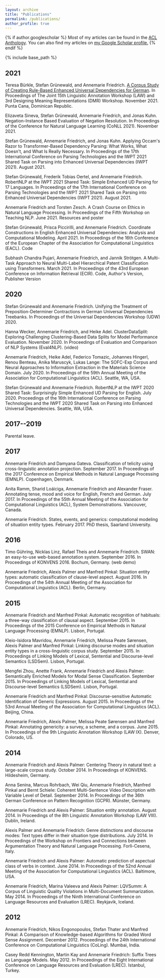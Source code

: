 ```yaml
---
layout: archive
title: "Publications"
permalink: /publications/
author_profile: true
---
```


{% if author.googlescholar %}
Most of my articles can be found in the <a href="https://aclanthology.org/people/a/annemarie-friedrich/">ACL Anthology</a>.
  You can also find my articles on <u><a href="{{author.googlescholar}}">my Google Scholar profile</a>.</u>
{% endif %}

{% include base_path %}

2021
----
Teresa Bürkle, Stefan Grünewald, and Annemarie Friedrich. [A Corpus Study of Creating Rule-Based Enhanced Universal Dependencies for German](https://aclanthology.org/2021.law-1.9/). In Proceedings of The Joint 15th Linguistic Annotation Workshop (LAW) and 3rd Designing Meaning Representations (DMR) Workshop. November 2021. Punta Cana, Dominican Republic.

Elizaveta Sineva, Stefan Grünewald, Annemarie Friedrich, and Jonas Kuhn. Negation-Instance Based Evaluation of Negation Resolution. In Proceedings of the Conference for Natural Language Learning (CoNLL 2021). November 2021.

Stefan Grünewald, Annemarie Friedrich, and Jonas Kuhn. Applying Occam's Razor to Transformer-Based Dependency Parsing: What Works, What Doesn't, and What Is Really Necessary. In Proceedings of the 17th International Conference on Parsing Technologies and the IWPT 2021 Shared Task on Parsing into Enhanced Universal Dependencies (IWPT 2021). August 2021.

Stefan Grünewald, Frederik Tobias Oertel, and Annemarie Friedrich. RobertNLP at the IWPT 2021 Shared Task: Simple Enhanced UD Parsing for 17 Languages. In Proceedings of the 17th International Conference on Parsing Technologies and the IWPT 2021 Shared Task on Parsing into Enhanced Universal Dependencies (IWPT 2021). August 2021.

Annemarie Friedrich and Torsten Zesch. A Crash Course on Ethics in Natural Language Processing. In Proceedings of the Fifth Workshop on Teaching NLP. June 2021. Resources and poster

Stefan Grünewald, Prisca Piccirilli, and Annemarie Friedrich. Coordinate Constructions in English Enhanced Universal Dependencies: Analysis and Computational Modeling. April 2021. In Proceedings of the 16th Conference of the European Chapter of the Association for Computational Linguistics (EACL). Code

Subhash Chandra Pujari, Annemarie Friedrich, and Jannik Strötgen. A Multi-Task Approach to Neural Multi-Label Hierarchical Patent Classification using Transformers. March 2021. In Proceedings of the 43rd European Conference on Information Retrieval (ECIR). Code, Author's Version, Publisher Version

2020
----

Stefan Grünewald and Annemarie Friedrich. Unifying the Treatment of Preposition-Determiner Contractions in German Universal Dependencies Treebanks. In Proceedings of the Universal Dependencies Workshop (UDW) 2020.

Hanna Wecker, Annemarie Friedrich, and Heike Adel. ClusterDataSplit: Exploring Challenging Clustering-Based Data Splits for Model Performance Evaluation. November 2020. In Proceedings of Evaluation and Comparison of NLP Systems (Eval4NLP). (video)

Annemarie Friedrich, Heike Adel, Federico Tomazic, Johannes Hingerl, Renou Benteau, Anika Maruscyk, Lukas Lange: The SOFC-Exp Corpus and Neural Approaches to Information Extraction in the Materials Science Domain. July 2020. In Proceedings of the 59th Annual Meeting of the Association for Computational Linguistics (ACL). Seattle, WA, USA.

Stefan Grünewald and Annemarie Friedrich. RobertNLP at the IWPT 2020 Shared Task: Surprisingly Simple Enhanced UD Parsing for English. July 2020. Proceedings of the 16th International Conference on Parsing Technologies and the IWPT 2020 Shared Task on Parsing into Enhanced Universal Dependencies. Seattle, WA, USA.

2017--2019
----------

Parental leave.

2017
----

Annemarie Friedrich and Damyana Gateva. Classification of telicity using cross-linguistic annotation projection. September 2017. In Proceedings of the 2017 Conference on Empirical Methods in Natural Language Processing (EMNLP). Copenhagen, Denmark.

Anita Ramm, Sharid Loáiciga, Annemarie Friedrich and Alexander Fraser. Annotating tense, mood and voice for English, French and German. July 2017. In Proceedings of the 55th Annual Meeting of the Association for Computational Linguistics (ACL), System Demonstrations. Vancouver, Canada.

Annemarie Friedrich. States, events, and generics: computational modeling of situation entity types. February 2017. PhD thesis, Saarland University.


2016
----

Timo Gühring, Nicklas Linz, Rafael Theis and Annemarie Friedrich. SWAN: an easy-to-use web-based annotation system. September 2016. In Proceedings of KONVENS 2016. Bochum, Germany. (web demo)

Annemarie Friedrich, Alexis Palmer and Manfred Pinkal: Situation entity types: automatic classification of clause-level aspect. August 2016. In Proceedings of the 54th Annual Meeting of the Association for Computational Linguistics (ACL). Berlin, Germany.


2015
----

Annemarie Friedrich and Manfred Pinkal: Automatic recognition of habituals: a three-way classification of clausal aspect. September 2015. In Proceedings of the 2015 Conference on Empirical Methods in Natural Language Processing (EMNLP). Lisbon, Portugal.

Kleio-Isidora Mavridou, Annemarie Friedrich, Melissa Peate Sørensen, Alexis Palmer and Manfred Pinkal: Linking discourse modes and situation entity types in a cross-linguistic corpus study. September 2015. In Proceedings of Linking Models of Lexical, Sentential and Discourse-level Semantics (LSDSem). Lisbon, Portugal.

Mengfei Zhou, Anette Frank, Annemarie Friedrich and Alexis Palmer: Semantically Enriched Models for Modal Sense Classification. September 2015. In Proceedings of Linking Models of Lexical, Sentential and Discourse-level Semantics (LSDSem). Lisbon, Portugal.

Annemarie Friedrich and Manfred Pinkal: Discourse-sensitive Automatic Identification of Generic Expressions. August 2015. In Proceedings of the 53rd Annual Meeting of the Association for Computational Linguistics (ACL). Beijing, China.

Annemarie Friedrich, Alexis Palmer, Melissa Peate Sørensen and Manfred Pinkal: Annotating genericity: a survey, a scheme, and a corpus. June 2015. In Proceedings of the 9th Linguistic Annotation Workshop (LAW IX). Denver, Colorado, US.


2014
----

Annemarie Friedrich and Alexis Palmer: Centering Theory in natural text: a large-scale corpus study. October 2014. In Proceedings of KONVENS. Hildesheim, Germany.

Anna Senina, Marcus Rohrbach, Wei Qiu, Annemarie Friedrich, Manfred Pinkal and Bernt Schiele: Coherent Multi-Sentence Video Description with Variable Level of Detail. September 2014. In Proceedings of the 36th German Conference on Pattern Recognition (GCPR). Münster, Germany.

Annemarie Friedrich and Alexis Palmer: Situation entity annotation. August 2014. In Proceedings of the 8th Linguistic Annotation Workshop (LAW VIII). Dublin, Ireland. 

Alexis Palmer and Annemarie Friedrich: Genre distinctions and discourse modes: Text types differ in their situation type distributions. July 2014. In Proceedings of the Workshop on Frontiers and Connections between Argumentation Theory and Natural Language Processing. Forlì-Cesena, Italy.

Annemarie Friedrich and Alexis Palmer: Automatic prediction of aspectual class of verbs in context. June 2014. In Proceedings of the 52nd Annual Meeting of the Association for Computational Linguistics (ACL). Baltimore, USA.

Annemarie Friedrich, Marina Valeeva and Alexis Palmer: LQVSumm: A Corpus of Linguistic Quality Violations in Multi-Document Summarization. May 2014. In Proceedings of the Ninth International Conference on Language Resources and Evaluation (LREC). Reykjavik, Iceland.


2012
----

Annemarie Friedrich, Nikos Engonopoulos, Stefan Thater and Manfred Pinkal: A Comparison of Knowledge-based Algorithms for Graded Word Sense Assignment. December 2012. Proceedings of the 24th International Conference on Computational Linguistics (CoLing). Mumbai, India.

Casey Redd Kennington, Martin Kay and Annemarie Friedrich: Suffix Trees as Language Models. May 2012. In Proceedings of the Eight International Conference on Language Resources and Evaluation (LREC). Istanbul, Turkey.
